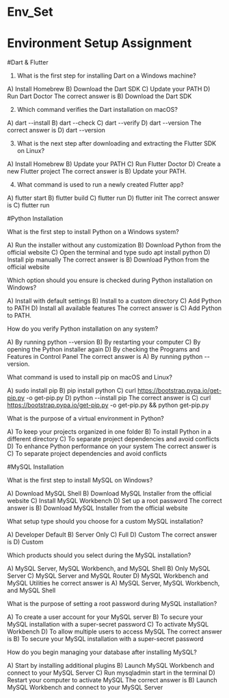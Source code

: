 # Env_Set

# Environment Setup Assignment

#Dart & Flutter

1. What is the first step for installing Dart on a Windows machine?

A) Install Homebrew
B) Download the Dart SDK 
C) Update your PATH
D) Run Dart Doctor
The correct answer is B)  Download the Dart SDK 

2. Which command verifies the Dart installation on macOS?

A) dart --install
B) dart --check
C) dart --verify
D) dart --version
The correct answer is D)  dart --version


3. What is the next step after downloading and extracting the Flutter SDK on Linux?

A) Install Homebrew
B) Update your PATH
C) Run Flutter Doctor
D) Create a new Flutter project
The correct answer is B) Update your PATH.

4. What command is used to run a newly created Flutter app?

A) flutter start
B) flutter build
C) flutter run
D) flutter init
The correct answer is C) flutter run


#Python Installation

What is the first step to install Python on a Windows system?

A) Run the installer without any customization
B) Download Python from the official website
C) Open the terminal and type sudo apt install python
D) Install pip manually
The correct answer is B) Download Python from the official website

Which option should you ensure is checked during Python installation on Windows?

A) Install with default settings
B) Install to a custom directory
C) Add Python to PATH
D) Install all available features
The correct answer is C) Add Python to PATH.

How do you verify Python installation on any system?

A) By running python --version
B) By restarting your computer
C) By opening the Python installer again
D) By checking the Programs and Features in Control Panel
The correct answer is A) By running python --version.

What command is used to install pip on macOS and Linux?

A) sudo install pip
B) pip install python
C) curl https://bootstrap.pypa.io/get-pip.py -o get-pip.py
D) python --install pip
The correct answer is C) curl https://bootstrap.pypa.io/get-pip.py -o get-pip.py && python get-pip.py

What is the purpose of a virtual environment in Python?

A) To keep your projects organized in one folder
B) To install Python in a different directory
C) To separate project dependencies and avoid conflicts
D) To enhance Python performance on your system
The correct answer is C) To separate project dependencies and avoid conflicts

 
#MySQL Installation

What is the first step to install MySQL on Windows?

A) Download MySQL Shell
B) Download MySQL Installer from the official website
C) Install MySQL Workbench
D) Set up a root password
The correct answer is B) Download MySQL Installer from the official website

 
What setup type should you choose for a custom MySQL installation?

A) Developer Default
B) Server Only
C) Full
D) Custom
The correct answer is D) Custom

Which products should you select during the MySQL installation?

A) MySQL Server, MySQL Workbench, and MySQL Shell
B) Only MySQL Server
C) MySQL Server and MySQL Router
D) MySQL Workbench and MySQL Utilities
he correct answer is A) MySQL Server, MySQL Workbench, and MySQL Shell

What is the purpose of setting a root password during MySQL installation?

A) To create a user account for your MySQL server
B) To secure your MySQL installation with a super-secret password
C) To activate MySQL Workbench
D) To allow multiple users to access MySQL
The correct answer is B) To secure your MySQL installation with a super-secret password

How do you begin managing your database after installing MySQL?

A) Start by installing additional plugins
B) Launch MySQL Workbench and connect to your MySQL Server
C) Run mysqladmin start in the terminal
D) Restart your computer to activate MySQL
The correct answer is B) Launch MySQL Workbench and connect to your MySQL Server
